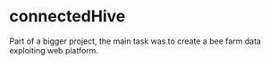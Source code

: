 # connectedHive
Part of a bigger project, the main task was to create a bee farm data exploiting web platform.
